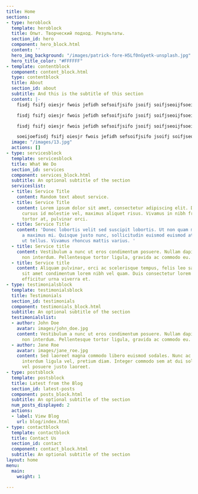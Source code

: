 ```yaml
---
title: Home
sections:
- type: heroblock
  template: heroblock
  title: Опыт. Творческий подход. Результаты.
  section_id: hero
  component: hero_block.html
  content: ''
  hero_img_background: "/images/patrick-fore-H5Lf0nGyetk-unsplash.jpg"
  hero_title_color: "#FFFFFF"
- template: contentblock
  component: content_block.html
  type: contentblock
  title: About
  section_id: about
  subtitle: And this is the subtitle of this section
  content: |-
    fisdj fsifj oiesjr fwois jefidh sefsoifjsifo jsoifj soifjseoijfsoeif josijf soie fsoiejfosiejfsoi fsoief soeijfosifj soi jfsoeijoe

    fisdj fsifj oiesjr fwois jefidh sefsoifjsifo jsoifj soifjseoijfsoeif josijf soie fsoiejfosiejfsoi fsoief soeijfosifj soi jfsoeijoe fisdj fsifj oiesjr fwois jefidh sefsoifjsifo jsoifj soifjseoijfsoeif josijf soie fsoiejfosiejfsoi fsoief soeijfosifj soi jf fisdj fsifj oiesjr fwois jefidh sefsoifjsifo jsoifj soifjseoijfsoeif josijf soie fsoiejfosiejfsoi fsoief soeijfos

    fisdj fsifj oiesjr fwois jefidh sefsoifjsifo jsoifj soifjseoijfsoeif josijf soie fsoiejfosiejfsoi fsoief soeijfosifj soi jfsoeijoefj soi jfsoeijoe

    soeijoefisdj fsifj oiesjr fwois jefidh sefsoifjsifo jsoifj soifjseoijfsoeif josijf soie fsoiejfosiejfsoi fsoief soeijfosifj soi jfsoeijoefisdj fsifj oiesjr fwois jefidh sefsoifjsifo jsoifj soifjseoijfsoeif josijf soie fsoiejfosiejfsoi fsoief soeijfosifj soi jfsoeijoe
  image: "/images/13.jpg"
  actions: []
- type: servicesblock
  template: servicesblock
  title: What We Do
  section_id: services
  component: services_block.html
  subtitle: An optional subtitle of the section
  serviceslist:
  - title: Service Title
    content: Random text about service.
  - title: Service Title
    content: Lorem ipsum dolor sit amet, consectetur adipiscing elit. Donec nisl ligula,
      cursus id molestie vel, maximus aliquet risus. Vivamus in nibh fringilla, fringilla
      tortor at, pulvinar orci.
  - title: Service Title
    content: 'Donec lobortis velit sed suscipit lobortis. Ut non quam metus. Nullam
      a maximus mi. Quisque justo nunc, sollicitudin euismod euismod at, tincidunt
      ut tellus. Vivamus rhoncus mattis varius. '
  - title: Service title
    content: Vestibulum a nunc ut eros condimentum posuere. Nullam dapibus quis nunc
      non interdum. Pellentesque tortor ligula, gravida ac commodo eu.
  - title: Service title
    content: Aliquam pulvinar, orci ac scelerisque tempus, felis leo sagittis justo,
      sit amet condimentum lorem nibh vel quam. Duis consectetur lorem ipsum, non
      efficitur urna viverra et.
- type: testimonialsblock
  template: testimonialsblock
  title: Testimonials
  section_id: testimonials
  component: testimonials_block.html
  subtitle: An optional subtitle of the section
  testimonialslist:
  - author: John Doe
    avatar: images/john_doe.jpg
    content: Vestibulum a nunc ut eros condimentum posuere. Nullam dapibus quis nunc
      non interdum. Pellentesque tortor ligula, gravida ac commodo eu.
  - author: Jane Roe
    avatar: images/jane_roe.jpg
    content: Sed laoreet magna commodo libero euismod sodales. Nunc ac libero convallis,
      interdum ligula vel, pretium diam. Integer commodo sem at dui sollicitudin,
      vel posuere justo laoreet.
- type: postsblock
  template: postsblock
  title: Latest from the Blog
  section_id: latest-posts
  component: posts_block.html
  subtitle: An optional subtitle of the section
  num_posts_displayed: 2
  actions:
  - label: View Blog
    url: blog/index.html
- type: contactblock
  template: contactblock
  title: Contact Us
  section_id: contact
  component: contact_block.html
  subtitle: An optional subtitle of the section
layout: home
menu:
  main:
    weight: 1

---
```

